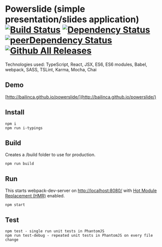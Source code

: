 # Powerslide (simple presentation/slides application) [![Build Status](https://travis-ci.org/bailinca/powerslide.svg)](https://travis-ci.org/bailinca/powerslide) [![Dependency Status](https://david-dm.org/nikgraf/belle.svg)](https://david-dm.org/nikgraf/belle) [![peerDependency Status](https://david-dm.org/nikgraf/belle/peer-status.svg)](https://david-dm.org/nikgraf/belle#info=peerDependencies) [![Github All Releases](https://img.shields.io/github/downloads/bailinca/powerslide/total.svg?maxAge=2592000)]()

Technologies used: TypeScript, React, JSX, ES6, ES6 modules, Babel, webpack, SASS, TSLint, Karma, Mocha, Chai

## Demo
[http://bailinca.github.io/powerslide/](http://bailinca.github.io/powerslide/)

## Install
```
npm i
npm run i-typings
```

## Build
Creates a /build folder to use for production.
```
npm run build
```

## Run
This starts webpack-dev-server on [http://localhost:8080/](http://localhost:8080/) with [Hot Module Replacement (HMR)](https://webpack.github.io/docs/hot-module-replacement.html) enabled.
```
npm start
```

## Test
```
npm test - single run unit tests in PhantomJS
npm run test-debug - repeated unit tests in PhantomJS on every file change
```
